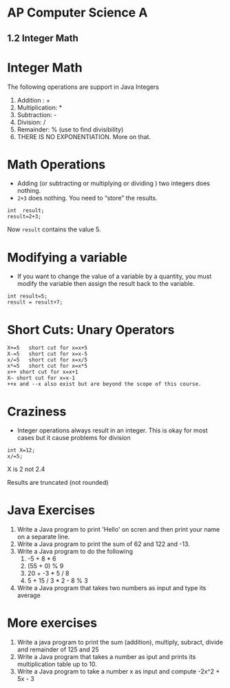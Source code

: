 # AP Computer Science A

## 1.2 Integer Math

# Integer Math

The following operations are support in Java Integers
1. Addition : +
2. Multiplication: *
3. Subtraction: -
4. Division: /
5. Remainder: % (use to find divisibility)
6. THERE IS NO EXPONENTIATION.  More on that.

# Math Operations

* Adding  (or subtracting or multiplying or dividing ) two  integers  does nothing.
* `2+3` does nothing.  You need to “store” the results.
```
int  result;
result=2+3;
```
Now `result` contains the value 5.

# Modifying a variable

* If you want to change the value of a variable by a quantity, you must modify the variable then assign the result back to the variable.
```
int result=5;
result = result+7;
```
# Short Cuts: Unary Operators

```
X+=5   short cut for x=x+5
X-=5   short cut for x=x-5
x/=5   short cut for x=x/5
x*=5   short cut for x=x*5
x++ short cut for x=x+1
X– short cut for x=x-1
++x and --x also exist but are beyond the scope of this course.
```

# Craziness

* Integer operations always result in an integer.  This is okay for most cases but it cause problems for division
```
int X=12;
x/=5;
```
X is 2 not 2.4

Results are truncated (not rounded)

# Java Exercises

1. Write a Java program to print 'Hello' on scren and then print your name on a separate line.
2. Write a Java program to print the sum of 62 and 122 and -13.
3. Write a Java program to do the following
   1. -5 + 8 * 6
   2. (55 + 0) % 9
   3. 20 + -3 * 5 / 8
   4. 5 + 15 / 3 * 2 - 8 % 3
4. Write a Java program that takes two numbers as input and type its average

# More exercises

1. Write a java program to print the sum (addition), multiply, subract, divide and remainder of 125 and 25
2. Write a Java program that takes a number as iput and prints its multiplication table up to 10.
3. Write a Java program to take a number x as input and compute -2x^2 + 5x - 3
